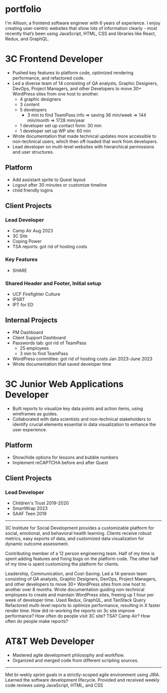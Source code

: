 # portfolio

I'm Allison, a frontend software engineer with 6 years of experience. I enjoy creating user-centric websites that show lots of information clearly - most recently that’s been using JavaScript, HTML, CSS and libraries like React, Redux, and GraphQL.

# 3C Frontend Developer

- Pushed key features to platform code, optimized rendering performance, and refactored code.
- Led a diverse team of 14 consisting of QA analysts, Graphic Designers, DevOps, Project Managers, and other Developers to move 30+ WordPress sites from one host to another.
  - 4 graphic designers
  - 3 content
  - 5 developers
    - 3 min to find TeamPass info => saving 36 min/week => 144 min/month => 1728 min/year
  - 1 developer set up contact form: 30 min
  - 1 developer set up WP site: 60 min
- Wrote documentation that made technical updates more accessible to non-technical users, which then off-loaded that work from developers.
- Lead developer on multi-level websites with hierarchical permissions and user structures.

## Platform

- Add assistant sprite to Quest layout
- Logout after 30 minutes or customize timeline
- child friendly logins

## Client Projects

### Lead Developer

- Camp Air Aug 2023
- 3C Site
- Coping Power
- TSA reports: got rid of hosting costs

### Key Features

- SHARE

### Shared Header and Footer, Initial setup

- UCF Firefighter Culture
- IPSRT
- IPT for ED

## Internal Projects

- PM Dashboard
- Client Support Dashboard
- Passwords tab: got rid of TeamPass
  - 25 employees
  - 3 min to find TeamPass
- WordPress committee: got rid of hosting costs Jan 2023-June 2023
- Wrote documentation that saved developer time

# 3C Junior Web Applications Developer

- Built reports to visualize key data points and action items, using wireframes as guides.
- Collaborated with data scientists and non-technical stakeholders to identify crucial elements essential in data visualization to enhance the user experience.

## Platform

- Show/hide options for lessons and bubble numbers
- Implement reCAPTCHA before and after Quest

## Client Projects

### Lead Developer

- Children's Trust 2019-2020
- SmartWrap 2023
- SAAF Teen 2019

---

3C Institute for Social Development provides a customizable platform for social, emotional, and behavioral health learning. Clients receive robust metrics, easy exports of data, and customized data visualization for dynamic outcome assessment.

Contributing member of a 12 person engineering team. Half of my time is spent adding features and fixing bugs on the platform code. The other half of my time is spent customizing the platform for clients.

Leadership, Communication, and Cost-Saving: Led a 14-person team consisting of QA analysts, Graphic Designers, DevOps, Project Managers, and other developers to move 30+ WordPress sites from one host to another over 8 months. Wrote documentation guiding non-technical employees to create and maintain WordPress sites, freeing up 1 hour per week of developer time.
Used Redux, GraphQL, and TanStack Query Refactored multi-level reports to optimize performance, resulting in X faster render time.
How did re-working the reports on 3c site improve performance?
How often do people visit 3C site? TSA? Camp Air?
How often do people make reports?

# AT&T Web Developer

- Mastered agile development philosophy and workflow.
- Organized and merged code from different scripting sources.

---

Met bi-wekly sprint goals in a strictly-scoped agile environment using JIRA. Learned the software development lifecycle. Provided and received weekly code reviews using JavaScript, HTML, and CSS
